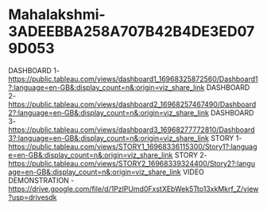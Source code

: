 # Mahalakshmi-3ADEEBBA258A707B42B4DE3ED079D053

DASHBOARD 1- https://public.tableau.com/views/dashboard1_16968325872560/Dashboard1?:language=en-GB&:display_count=n&:origin=viz_share_link
DASHBOARD 2- https://public.tableau.com/views/dashboard2_16968257467490/Dashboard2?:language=en-GB&:display_count=n&:origin=viz_share_link
DASHBOARD 3- https://public.tableau.com/views/dashboard3_16968277772810/Dashboard3?:language=en-GB&:display_count=n&:origin=viz_share_link
STORY 1- https://public.tableau.com/views/STORY1_16968336115300/Story1?:language=en-GB&:display_count=n&:origin=viz_share_link
STORY 2- https://public.tableau.com/views/STORY2_16968339324400/Story2?:language=en-GB&:display_count=n&:origin=viz_share_link
VIDEO DEMONSTRATION - https://drive.google.com/file/d/1PzlPUmd0FxstXEbWek5Tto13xkMkrf_Z/view?usp=drivesdk
